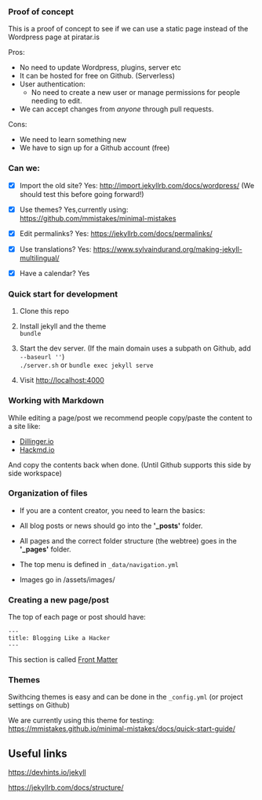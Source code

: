 ### Proof of concept

This is a proof of concept to see if we can use a static page instead of the Wordpress page at piratar.is

Pros:
* No need to update Wordpress, plugins, server etc
* It can be hosted for free on Github. (Serverless)
* User authentication: 
  * No need to create a new user or manage permissions for people needing to edit.
* We can accept changes from *anyone* through pull requests.

Cons:
* We need to learn something new
* We have to sign up for a Github account (free)


### Can we:
- [x] Import the old site? Yes: http://import.jekyllrb.com/docs/wordpress/ (We should test this before going forward!)
- [x] Use themes? Yes,currently using: https://github.com/mmistakes/minimal-mistakes
- [x] Edit permalinks? Yes: https://jekyllrb.com/docs/permalinks/
- [x] Use translations? Yes: https://www.sylvaindurand.org/making-jekyll-multilingual/
- [x] Have a calendar? Yes


### Quick start for development
1. Clone this repo

1. Install jekyll and the theme  
`bundle`

1. Start the dev server. (If the main domain uses a subpath on Github, add `--baseurl ''`)  
`./server.sh` or `bundle exec jekyll serve`

1. Visit [http://localhost:4000](http://localhost:4000)

### Working with Markdown

While editing a page/post we recommend people copy/paste the content to a site like:

* [Dillinger.io](https://dillinger.io/)
* [Hackmd.io](https://hackmd.io/)

And copy the contents back when done. (Until Github supports this side by side workspace)


### Organization of files

* If you are a content creator, you need to learn the basics:

* All blog posts or news should go into the **'_posts'** folder.

* All pages and the correct folder structure (the webtree) goes in the **'_pages'** folder.

* The top menu is defined in `_data/navigation.yml`

* Images go in /assets/images/


### Creating a new page/post

The top of each page or post should have:

```
---
title: Blogging Like a Hacker
---
```

This section is called [Front Matter](https://jekyllrb.com/docs/frontmatter/)


### Themes

Swithcing themes is easy and can be done in the `_config.yml` (or project settings on Github)

We are currently using this theme for testing: https://mmistakes.github.io/minimal-mistakes/docs/quick-start-guide/


## Useful links

https://devhints.io/jekyll

https://jekyllrb.com/docs/structure/

